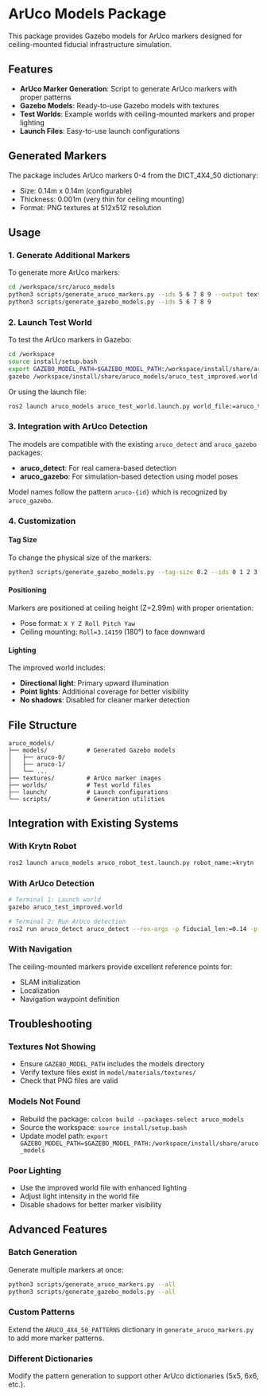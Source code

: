 # ArUco Models Package

This package provides Gazebo models for ArUco markers designed for ceiling-mounted fiducial infrastructure simulation.

## Features

- **ArUco Marker Generation**: Script to generate ArUco markers with proper patterns
- **Gazebo Models**: Ready-to-use Gazebo models with textures
- **Test Worlds**: Example worlds with ceiling-mounted markers and proper lighting
- **Launch Files**: Easy-to-use launch configurations

## Generated Markers

The package includes ArUco markers 0-4 from the DICT_4X4_50 dictionary:
- Size: 0.14m x 0.14m (configurable)
- Thickness: 0.001m (very thin for ceiling mounting)
- Format: PNG textures at 512x512 resolution

## Usage

### 1. Generate Additional Markers

To generate more ArUco markers:

```bash
cd /workspace/src/aruco_models
python3 scripts/generate_aruco_markers.py --ids 5 6 7 8 9 --output textures
python3 scripts/generate_gazebo_models.py --ids 5 6 7 8 9
```

### 2. Launch Test World

To test the ArUco markers in Gazebo:

```bash
cd /workspace
source install/setup.bash
export GAZEBO_MODEL_PATH=$GAZEBO_MODEL_PATH:/workspace/install/share/aruco_models
gazebo /workspace/install/share/aruco_models/aruco_test_improved.world
```

Or using the launch file:

```bash
ros2 launch aruco_models aruco_test_world.launch.py world_file:=aruco_test_improved.world
```

### 3. Integration with ArUco Detection

The models are compatible with the existing `aruco_detect` and `aruco_gazebo` packages:

- **aruco_detect**: For real camera-based detection
- **aruco_gazebo**: For simulation-based detection using model poses

Model names follow the pattern `aruco-{id}` which is recognized by `aruco_gazebo`.

### 4. Customization

#### Tag Size
To change the physical size of the markers:

```bash
python3 scripts/generate_gazebo_models.py --tag-size 0.2 --ids 0 1 2 3 4
```

#### Positioning
Markers are positioned at ceiling height (Z=2.99m) with proper orientation:
- Pose format: `X Y Z Roll Pitch Yaw`
- Ceiling mounting: `Roll=3.14159` (180°) to face downward

#### Lighting
The improved world includes:
- **Directional light**: Primary upward illumination
- **Point lights**: Additional coverage for better visibility
- **No shadows**: Disabled for cleaner marker detection

## File Structure

```
aruco_models/
├── models/           # Generated Gazebo models
│   ├── aruco-0/
│   ├── aruco-1/
│   └── ...
├── textures/         # ArUco marker images
├── worlds/           # Test world files
├── launch/           # Launch configurations
└── scripts/          # Generation utilities
```

## Integration with Existing Systems

### With Krytn Robot
```bash
ros2 launch aruco_models aruco_robot_test.launch.py robot_name:=krytn
```

### With ArUco Detection
```bash
# Terminal 1: Launch world
gazebo aruco_test_improved.world

# Terminal 2: Run ArUco detection
ros2 run aruco_detect aruco_detect --ros-args -p fiducial_len:=0.14 -p dictionary:=0
```

### With Navigation
The ceiling-mounted markers provide excellent reference points for:
- SLAM initialization
- Localization
- Navigation waypoint definition

## Troubleshooting

### Textures Not Showing
- Ensure `GAZEBO_MODEL_PATH` includes the models directory
- Verify texture files exist in `model/materials/textures/`
- Check that PNG files are valid

### Models Not Found
- Rebuild the package: `colcon build --packages-select aruco_models`
- Source the workspace: `source install/setup.bash`
- Update model path: `export GAZEBO_MODEL_PATH=$GAZEBO_MODEL_PATH:/workspace/install/share/aruco_models`

### Poor Lighting
- Use the improved world file with enhanced lighting
- Adjust light intensity in the world file
- Disable shadows for better marker visibility

## Advanced Features

### Batch Generation
Generate multiple markers at once:

```bash
python3 scripts/generate_aruco_markers.py --all
python3 scripts/generate_gazebo_models.py --all
```

### Custom Patterns
Extend the `ARUCO_4X4_50_PATTERNS` dictionary in `generate_aruco_markers.py` to add more marker patterns.

### Different Dictionaries
Modify the pattern generation to support other ArUco dictionaries (5x5, 6x6, etc.).
